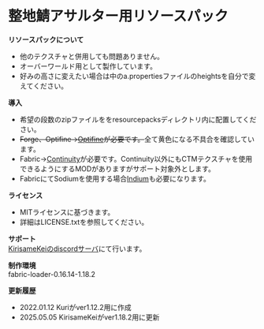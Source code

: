 # 整地鯖アサルター用リソースパック

**リソースパックについて**  
- 他のテクスチャと併用しても問題ありません。
- オーバーワールド用として製作しています。
- 好みの高さに変えたい場合は中のa.propertiesファイルのheightsを自分で変えてください。

**導入**  
- 希望の段数のzipファイルををresourcepacksディレクトリ内に配置してください。
- ~~Forge、Optifine→[Optifine](https://optifine.net/downloads)が必要です。~~全て黄色になる不具合を確認しています。
- Fabric→[Continuity](https://modrinth.com/mod/continuity/version/2.0.1+1.18.2)が必要です。Continuity以外にもCTMテクスチャを使用できるようにするMODがありますがサポート対象外とします。
- FabricにてSodiumを使用する場合[Indium](https://modrinth.com/mod/indium/version/1.0.7+mc1.18.2)も必要になります。

**ライセンス**  
- MITライセンスに基づきます。
- 詳細はLICENSE.txtを参照してください。

**サポート**  
[KirisameKeiのdiscordサーバ](https://discord.gg/nrvMKBT)にて行います。

**制作環境**  
fabric-loader-0.16.14-1.18.2

**更新履歴**  
- 2022.01.12 Kuriがver1.12.2用に作成
- 2025.05.05 KirisameKeiがver1.18.2用に更新